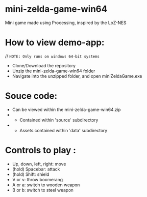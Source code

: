 # mini-zelda-game-win64
 Mini game made using Processing, inspired by the LoZ-NES

# How to view demo-app:
// `NOTE: Only runs on windows 64-bit systems `
* Clone/Download the repository
* Unzip the mini-zelda-game-win64 folder
* Navigate into the unzipped folder, and open miniZeldaGame.exe

# Souce code:
* Can be viewed within the mini-zelda-game-win64.zip
* * Contained within 'source' subdirectory
* * Assets contained within 'data' subdirectory

# Controls to play :
* Up, down, left, right: move
* (hold) Spacebar: attack
* (hold) Shift: shield
* V or v: throw boomerang
* A or a: switch to wooden weapon
* B or b: switch to steel weapon
